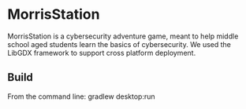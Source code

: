 # MorrisStation

MorrisStation is a cybersecurity adventure game, meant to help middle school aged students learn the basics of cybersecurity.
We used the LibGDX framework to support cross platform deployment.

## Build

From the command line:
 gradlew desktop:run
